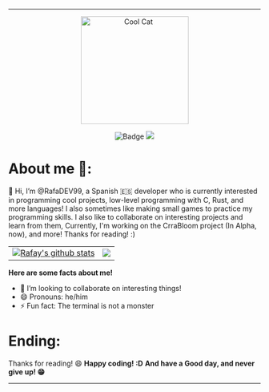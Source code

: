 --------

<p align="center">
  <img width="215" height="215" alt="Cool Cat" src="https://github.com/user-attachments/assets/15422d64-1aef-42d3-9f89-e01d4dba3347" />
</p>

<p align="center">
  <img src="https://img.shields.io/badge/Rafay%C2%B4s-Profile-blue?style=for-the-badge" alt="Badge">
  <img src="https://img.shields.io/badge/Oh yea!-purple?&logoColor=white&style=for-the-badge">
</p>

# About me 🤔:
👋 Hi, I’m @RafaDEV99, a Spanish 🇪🇸 developer who is currently interested in programming cool projects, 
low-level programming with C, Rust, and more languages! I also sometimes like making small games to
practice my programming skills. I also like to collaborate on interesting projects and learn from them,
Currently, I'm working on the CrraBloom project (In Alpha, now), and more!
Thanks for reading! :)

<table>
  <tr>
    <td>
      <a href="https://github.com/anuraghazra/github-readme-stats">
        <img align="center" src="https://github-readme-stats-phi-sandy-71.vercel.app/api?username=RafaDEV99&show_icons=true&include_all_commits=false&theme=holi" alt="Rafay's github stats" />
      </a>
    </td>
    <td>
      <a href="https://github.com/anuraghazra/github-readme-stats">
        <img align="center" src="https://github-readme-stats-phi-sandy-71.vercel.app/api/top-langs/?username=RafaDEV99&layout=compact&show_icons=true&theme=holi" />
      </a>
    </td>
  </tr>
</table>

**Here are some facts about me!**
- 💞️ I’m looking to collaborate on interesting things!
- 😄 Pronouns: he/him
- ⚡ Fun fact: The terminal is not a monster

# Ending:
Thanks for reading! 😄
**Happy coding! :D**
**And have a Good day, and never give up! 😁**

<!---
RafaDEV99/RafaDEV99 is a ✨ very special ✨ repository because its `README.md` (this file) appears on your GitHub profile.
You can click the Preview link to view your changes.
And remember to add more stuff if needed
--->

--------
